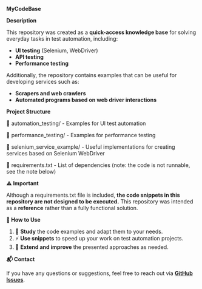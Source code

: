 **MyCodeBase**

**Description**

This repository was created as a **quick-access knowledge base** for solving everyday tasks in test automation, including:

- **UI testing** (Selenium, WebDriver)
- **API testing**
- **Performance testing**

Additionally, the repository contains examples that can be useful for developing services such as:

- **Scrapers and web crawlers**
- **Automated programs based on web driver interactions**

**Project Structure**

📂 automation\_testing/         - Examples for UI test automation

📂 performance\_testing/        - Examples for performance testing

📂 selenium\_service\_example/   - Useful implementations for creating services based on Selenium WebDriver

📄 requirements.txt            - List of dependencies (note: the code is not runnable, see the note below)

**⚠ Important**

Although a requirements.txt file is included, **the code snippets in this repository are not designed to be executed.** This repository was intended as a **reference** rather than a fully functional solution.

**📌 How to Use**

1. 📖 **Study** the code examples and adapt them to your needs.
1. ⚡ **Use snippets** to speed up your work on test automation projects.
1. 🚀 **Extend and improve** the presented approaches as needed.

**📬 Contact**

If you have any questions or suggestions, feel free to reach out via [**GitHub Issues**](https://github.com/AndreiGrafov/MyCodeBase/issues).

